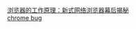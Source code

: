 [浏览器的工作原理：新式网络浏览器幕后揭秘](https://www.html5rocks.com/zh/tutorials/internals/howbrowserswork/)  
[chrome bug](https://bugs.chromium.org/p/chromium/issues/list)  
